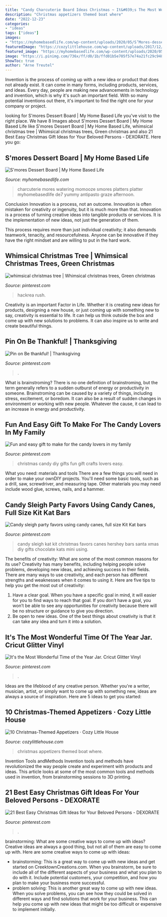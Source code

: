 ```yaml
---
title: "Candy Charcuterie Board Ideas Christmas ~ It&#039;s The Most Wonderful Time Of The Year Jar. Cricut Glitter Vinyl"
description: "Christmas appetizers themed boat where"
date: "2022-12-23"
categories:
- "ideas"
tags: ["ideas"]
images:
- "https://myhomebasedlife.com/wp-content/uploads/2020/05/S’Mores-dessert.jpg"
featuredImage: "https://cozylittlehouse.com/wp-content/uploads/2017/12/600p4.jpg"
featured_image: "https://myhomebasedlife.com/wp-content/uploads/2020/05/S’Mores-dessert.jpg"
image: "https://i.pinimg.com/736x/ff/d0/1b/ffd01b5e705f57e74a21fc29c9484be4.jpg"
ShowToc: true
author: "Arne Treutel"
---
```



Invention is the process of coming up with a new idea or product that does not already exist. It can come in many forms, including products, services, and ideas. Every day, people are making new advancements in technology and invention, which is why it's such an important field. With so many potential inventions out there, it's important to find the right one for your company or project.

	

		
looking for S&#039;mores Dessert Board | My Home Based Life you've visit to the right place. We have 8 Images about S&#039;mores Dessert Board | My Home Based Life like S&#039;mores Dessert Board | My Home Based Life, whimsical christmas tree | Whimsical christmas trees, Green christmas and also 21 Best Easy Christmas Gift Ideas for Your Beloved Persons - DEXORATE. Here you go:
		
    
## S&#039;mores Dessert Board | My Home Based Life

<img loading=lazy src="https://myhomebasedlife.com/wp-content/uploads/2020/05/S’Mores-dessert.jpg" onerror="this.onerror=null;this.src='https://tse3.mm.bing.net/th?id=OIP.PkF9ntiWfWKMuWPewAMc8AHaKy&amp;pid=15.1';" alt="S&#039;mores Dessert Board | My Home Based Life">

_Source: myhomebasedlife.com_

>charcuterie mores watering momooze smores platters platter myhomebasedlife de7 yummy antipasto graze afternoon. 

	

Conclusion
Innovation is a process, not an outcome.
Innovation is often mistaken for creativity or ingenuity, but it is much more than that. Innovation is a process of turning creative ideas into tangible products or services. It is the implementation of new ideas, not just the generation of them.

This process requires more than just individual creativity; it also demands teamwork, tenacity, and resourcefulness. Anyone can be innovative if they have the right mindset and are willing to put in the hard work.

    
## Whimsical Christmas Tree | Whimsical Christmas Trees, Green Christmas

<img loading=lazy src="https://i.pinimg.com/736x/6d/08/d3/6d08d3c8a0e0c2b01452c6849ea04b84.jpg" onerror="this.onerror=null;this.src='https://tse4.mm.bing.net/th?id=OIP.R7AzdJeAG0Uf2pkcHikWgwHaMA&amp;pid=15.1';" alt="whimsical christmas tree | Whimsical christmas trees, Green christmas">

_Source: pinterest.com_

>hackrea rush. 

	

Creativity is an important Factor in Life. Whether it is creating new ideas for products, designing a new house, or just coming up with something new to say, creativity is essential to life. It can help us think outside the box and come up with new solutions to problems. It can also inspire us to write and create beautiful things.

    
## Pin On Be Thankful! | Thanksgiving

<img loading=lazy src="https://i.pinimg.com/736x/cd/39/1b/cd391b6937a7725be3b0e796969da762.jpg" onerror="this.onerror=null;this.src='https://tse4.mm.bing.net/th?id=OIP.tS3V4T-_9-9zr2x8NvXl9QHaNL&amp;pid=15.1';" alt="Pin on Be thankful! | Thanksgiving">

_Source: pinterest.com_

>. 

	

What is brainstroming?
There is no one definition of brainstroming, but the term generally refers to a sudden outburst of energy or productivity in someone. Brainstroming can be caused by a variety of things, including stress, excitement, or boredom. It can also be a result of sudden changes in environment or working with new people. Whatever the cause, it can lead to an increase in energy and productivity.

    
## Fun And Easy Gift To Make For The Candy Lovers In My Family

<img loading=lazy src="https://i.pinimg.com/originals/da/84/fd/da84fd7da2725f4b3a2fa66227375733.jpg" onerror="this.onerror=null;this.src='https://tse1.mm.bing.net/th?id=OIP.JbzOiLraNtw8XfmICXc46QHaL_&amp;pid=15.1';" alt="Fun and easy gift to make for the candy lovers in my family">

_Source: pinterest.com_

>christmas candy diy gifts fun gift crafts lovers easy. 

	

What you need: materials and tools
There are a few things you will need in order to make your ownDIY projects. You'll need some basic tools, such as a drill, saw, screwdriver, and measuring tape. Other materials you may need include wood glue, screws, nails, and a hammer.

    
## Candy Sleigh Party Favors Using Candy Canes, Full Size Kit Kat Bars

<img loading=lazy src="https://i.pinimg.com/736x/f6/47/3d/f6473db2b5f78df7a6638a5fa01d3a97.jpg" onerror="this.onerror=null;this.src='https://tse4.mm.bing.net/th?id=OIP.0NB1jGzE61spchU6VUw2qwHaJ6&amp;pid=15.1';" alt="Candy sleigh party favors using candy canes, full size Kit Kat bars">

_Source: pinterest.com_

>candy sleigh kat kit christmas favors canes hershey bars santa xmas diy gifts chocolate kats mini using. 

	

The benefits of creativity: What are some of the most common reasons for its use?
Creativity has many benefits, including helping people solve problems, developing new ideas, and achieving success in their fields. There are many ways to use creativity, and each person has different strengths and weaknesses when it comes to using it. Here are five tips to help you get the most out of creativity: 
1. Have a clear goal. When you have a specific goal in mind, it will easier for you to find ways to reach that goal. If you don’t have a goal, you won’t be able to see any opportunities for creativity because there will be no structure or guidance to give you direction. 
2. Be open to new ideas. One of the best things about creativity is that it can take any idea and turn it into a solution.

    
## It&#039;s The Most Wonderful Time Of The Year Jar. Cricut Glitter Vinyl

<img loading=lazy src="https://i.pinimg.com/736x/ff/d0/1b/ffd01b5e705f57e74a21fc29c9484be4.jpg" onerror="this.onerror=null;this.src='https://tse4.mm.bing.net/th?id=OIP.w0gJr61P87RgR4VhNuYBDQHaHa&amp;pid=15.1';" alt="It&#039;s the Most Wonderful Time of the Year Jar. Cricut Glitter Vinyl">

_Source: pinterest.com_

>. 

	

Ideas are the lifeblood of any creative person. Whether you're a writer, musician, artist, or simply want to come up with something new, ideas are always a source of inspiration. Here are 5 ideas to get you started: 

    
## 10 Christmas-Themed Appetizers · Cozy Little House

<img loading=lazy src="https://cozylittlehouse.com/wp-content/uploads/2017/12/600p4.jpg" onerror="this.onerror=null;this.src='https://tse1.mm.bing.net/th?id=OIP.4expwSGcphTX4Pd9sPNqUAHaKX&amp;pid=15.1';" alt="10 Christmas-Themed Appetizers · Cozy Little House">

_Source: cozylittlehouse.com_

>christmas appetizers themed boat where. 

	

Invention Tools andMethods
Invention tools and methods have revolutionized the way people create and experiment with products and ideas. This article looks at some of the most common tools and methods used in invention, from brainstorming sessions to 3D printing.

    
## 21 Best Easy Christmas Gift Ideas For Your Beloved Persons - DEXORATE

<img loading=lazy src="https://i.pinimg.com/736x/c8/28/da/c828dad4bfee8848f0aa72511de34ab4.jpg" onerror="this.onerror=null;this.src='https://tse3.mm.bing.net/th?id=OIP.y0Ye8MfSFr79_NpBJgCiRAHaJl&amp;pid=15.1';" alt="21 Best Easy Christmas Gift Ideas for Your Beloved Persons - DEXORATE">

_Source: pinterest.com_

>. 

	

brainstorming: What are some creative ways to come up with ideas?
Creative ideas are always a good thing, but not all of them are easy to come up with. Here are some creative ways to come up with ideas: 
- brainstorming: This is a great way to come up with new ideas and get started on CreektownCreations.com. When you brainstorm, be sure to include all of the different aspects of your business and what you plan to do with it. Include potential customers, your competition, and how you plan to make your business more successful.
- problem solving: This is another great way to come up with new ideas. When you solve problems, you can see how they could be solved in different ways and find solutions that work for your business. This can help you come up with new ideas that might be too difficult or expensive to implement initially.

